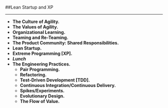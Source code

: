<!-- .slide: data-background="resources/footer.svg" data-background-size="contain" data-background-position="bottom"  -->

##Lean Startup and XP
- - -
* **The Culture of Agility.** <!-- .element: style="color:#e0dfe4" -->
* **The Values of Agility.**  <!-- .element: style="color:#e0dfe4" -->
* **Organizational Learning.** <!-- .element: style="color:#e0dfe4" --> 
* **Teaming and Re-Teaming.**  <!-- .element: style="color:#e0dfe4" -->
* **The Product Community:  Shared Responsibilities.**  <!-- .element: style="color:#e0dfe4" -->
* **Lean Startup.**  <!-- .element: style="color:#e0dfe4" -->
* **Extreme Programming [XP].** <!-- .element: style="color:#e0dfe4" --> 
* _**Lunch**_ <!-- .element: style="color:#5cab3d" -->
* **The Engineering Practices.**  
  * **Pair Programming.**  <!-- .element: style="color:#e0dfe4" -->
  * **Refactoring.**  <!-- .element: style="color:#e0dfe4" -->
  * **Test-Driven Development [TDD].**  <!-- .element: style="color:#e0dfe4" -->
  * **Continuous Integration/Continuous Delivery.**  <!-- .element: style="color:#e0dfe4" -->
  * **Spikes/Experiments.**  
  * **Evolutionary Design.**  <!-- .element: style="color:#e0dfe4" -->
  * **The Flow of Value.**  <!-- .element: style="color:#e0dfe4" -->

<aside class="notes">
  <p>
  </p>
  <p>
  </p>
</aside>
